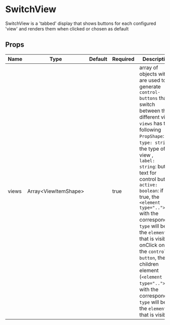 # SwitchView

SwitchView is a 'tabbed' display that shows buttons for each configured 'view' and renders them when clicked or chosen as default


## Props
| Name  | Type                       | Default | Required | Description                                                                                                                                                                                                                                                                                                                                                                                                                                                                                                                         |
| ----- | -------------------------- | ------- | -------- | ----------------------------------------------------------------------------------------------------------------------------------------------------------------------------------------------------------------------------------------------------------------------------------------------------------------------------------------------------------------------------------------------------------------------------------------------------------------------------------------------------------------------------------- |
| views | Array&lt;ViewItemShape&gt; |         | true     | array of objects with are used to generate `control-buttons` that switch<br>between the different view. `views` has the following `PropShape`:<br>`type: string`: the type of view ,<br>`label: string`: button text for control button,<br>`active: boolean`: if true, the `<element type="..">` with the corresponding<br>`type` will be the `element` that is visible<br>onClick on of the `control-button`, the children element (`<element type="..">`) with the corresponding<br>`type` will be the `element` that is visible |
